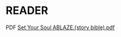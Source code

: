# READER
PDF
[Set Your Soul ABLAZE.(story bible).pdf](https://github.com/user-attachments/files/21700689/Set.Your.Soul.ABLAZE.story.bible.pdf)
